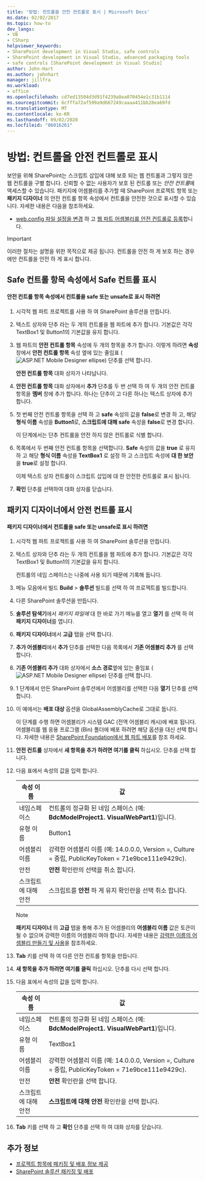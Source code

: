 ```yaml
---
title: '방법: 컨트롤을 안전 컨트롤로 표시 | Microsoft Docs'
ms.date: 02/02/2017
ms.topic: how-to
dev_langs:
- VB
- CSharp
helpviewer_keywords:
- SharePoint development in Visual Studio, safe controls
- SharePoint development in Visual Studio, advanced packaging tools
- safe controls [SharePoint development in Visual Studio]
author: John-Hart
ms.author: johnhart
manager: jillfra
ms.workload:
- office
ms.openlocfilehash: cd7ed13504d3d91f4239a8ea070454e1c31b1114
ms.sourcegitcommit: 6cfffa72af599a9d667249caaaa411bb28ea69fd
ms.translationtype: MT
ms.contentlocale: ko-KR
ms.lasthandoff: 09/02/2020
ms.locfileid: "86016261"
---
```

# <a name="how-to-mark-controls-as-safe-controls"></a>방법: 컨트롤을 안전 컨트롤로 표시
  보안을 위해 SharePoint는 스크립트 삽입에 대해 보호 되는 웹 컨트롤과 그렇지 않은 웹 컨트롤을 구별 합니다. 신뢰할 수 없는 사용자가 보호 된 컨트롤 또는 *안전 컨트롤*에 액세스할 수 있습니다. 패키지에 어셈블리를 추가할 때 SharePoint 프로젝트 항목 또는 **패키지 디자이너** 의 안전 컨트롤 항목 속성에서 컨트롤을 안전한 것으로 표시할 수 있습니다. 자세한 내용은 다음을 참조하세요.

- [web.config 파일 설정을 변경](/previous-versions/office/developer/sharepoint-2007/bb802890(v=office.12)) 하 고 [웹 파트 어셈블리를 안전 컨트롤로 등록](/previous-versions/office/developer/sharepoint2003/dd587360(v=office.11))합니다.

> [!IMPORTANT]
> 이러한 절차는 설명을 위한 목적으로 제공 됩니다. 컨트롤을 안전 하 게 보호 하는 경우에만 컨트롤을 안전 하 게 표시 합니다.

## <a name="marking-safe-controls-in-the-safe-control-entries-property"></a>Safe 컨트롤 항목 속성에서 Safe 컨트롤 표시

#### <a name="to-mark-controls-as-safe-or-unsafe-in-the-safe-control-entries-property"></a>안전 컨트롤 항목 속성에서 컨트롤을 safe 또는 unsafe로 표시 하려면

1. 시각적 웹 파트 프로젝트를 사용 하 여 SharePoint 솔루션을 만듭니다.

2. 텍스트 상자와 단추 라는 두 개의 컨트롤을 웹 파트에 추가 합니다. 기본값은 각각 TextBox1 및 Button1의 기본값을 유지 합니다.

3. 웹 파트의 **안전 컨트롤 항목** 속성에 두 개의 항목을 추가 합니다. 이렇게 하려면 **속성** 창에서 **안전 컨트롤 항목** 속성 옆에 있는 줄임표 (![ASP.NET Mobile Designer ellipse](../sharepoint/media/mwellipsis.gif "ASP.NET 모바일 디자이너 줄임표")) 단추를 선택 합니다.

     **안전 컨트롤 항목** 대화 상자가 나타납니다.

4. **안전 컨트롤 항목** 대화 상자에서 **추가** 단추를 두 번 선택 하 여 두 개의 안전 컨트롤 항목을 **멤버** 창에 추가 합니다. 하나는 단추이 고 다른 하나는 텍스트 상자에 추가 합니다.

5. 첫 번째 안전 컨트롤 항목을 선택 하 고 **safe** 속성의 값을 **false**로 변경 하 고, 해당 **형식 이름** 속성을 **Button1**로, **스크립트에 대해 safe** 속성을 **false**로 변경 합니다.

     이 단계에서는 단추 컨트롤을 안전 하지 않은 컨트롤로 식별 합니다.

6. 목록에서 두 번째 안전 컨트롤 항목을 선택합니다. **Safe** 속성의 값을 **true** 로 유지 하 고 해당 **형식 이름** 속성을 **TextBox1** 로 설정 하 고 스크립트 속성에 **대 한 보안** 을 **true**로 설정 합니다.

     이제 텍스트 상자 컨트롤이 스크립트 삽입에 대 한 안전한 컨트롤로 표시 됩니다.

7. **확인** 단추를 선택하여 대화 상자를 닫습니다.

## <a name="marking-safe-controls-in-the-package-designer"></a>패키지 디자이너에서 안전 컨트롤 표시

#### <a name="to-mark-controls-as-safe-or-unsafe-in-the-package-designer"></a>패키지 디자이너에서 컨트롤을 safe 또는 unsafe로 표시 하려면

1. 시각적 웹 파트 프로젝트를 사용 하 여 SharePoint 솔루션을 만듭니다.

2. 텍스트 상자와 단추 라는 두 개의 컨트롤을 웹 파트에 추가 합니다. 기본값은 각각 TextBox1 및 Button1의 기본값을 유지 합니다.

     컨트롤의 네임 스페이스는 나중에 사용 되기 때문에 기록해 둡니다.

3. 메뉴 모음에서 빌드 **Build**  >  **솔루션** 빌드를 선택 하 여 프로젝트를 빌드합니다.

4. 다른 SharePoint 솔루션을 만듭니다.

5. **솔루션 탐색기**에서 *패키지 파일에* 대 한 바로 가기 메뉴를 열고 **열기** 를 선택 하 여 **패키지 디자이너**를 엽니다.

6. **패키지 디자이너**에서 **고급** 탭을 선택 합니다.

7. **추가 어셈블리**에서 **추가** 단추를 선택한 다음 목록에서 **기존 어셈블리 추가** 를 선택 합니다.

8. **기존 어셈블리 추가** 대화 상자에서 **소스 경로**옆에 있는 줄임표 (![ASP.NET Mobile Designer ellipse](../sharepoint/media/mwellipsis.gif "ASP.NET 모바일 디자이너 줄임표")) 단추를 선택 합니다.

9. 1 단계에서 만든 SharePoint 솔루션에서 어셈블리를 선택한 다음 **열기** 단추를 선택 합니다.

10. 이 예에서는 **배포 대상** 옵션을 GlobalAssemblyCache로 그대로 둡니다.

     이 단계를 수행 하면 어셈블리가 시스템 GAC (전역 어셈블리 캐시)에 배포 됩니다. 어셈블리를 웹 응용 프로그램 (Bin) 폴더에 배포 하려면 해당 옵션을 대신 선택 합니다. 자세한 내용은 [SharePoint Foundation에서 웹 파트 배포](/previous-versions/office/developer/sharepoint-2010/cc768621(v=office.14))를 참조 하세요.

11. **안전 컨트롤** 상자에서 **새 항목을 추가 하려면 여기를 클릭** 하십시오. 단추를 선택 합니다.

12. 다음 표에서 속성의 값을 입력 합니다.

    |속성 이름|값|
    |-------------------|-----------|
    |네임스페이스|컨트롤의 정규화 된 네임 스페이스 (예: **BdcModelProject1. VisualWebPart1**)입니다.|
    |유형 이름|Button1|
    |어셈블리 이름|강력한 어셈블리 이름 (예: 14.0.0.0, Version =, Culture = 중립, PublicKeyToken = 71e9bce111e9429c).|
    |안전|**안전** 확인란의 선택을 취소 합니다.|
    |스크립트에 대해 안전|스크립트를 **안전** 하 게 유지 확인란을 선택 취소 합니다.|

    > [!NOTE]
    > **패키지 디자이너** 의 **고급** 탭을 통해 추가 된 어셈블리의 **어셈블리 이름** 값은 토큰이 될 수 없으며 강력한 이름의 어셈블리 여야 합니다. 자세한 내용은 [강력한 이름의 어셈블리 만들기 및 사용](/previous-versions/dotnet/netframework-4.0/xwb8f617(v=vs.100))을 참조하세요.

13. **Tab** 키를 선택 하 여 다른 안전 컨트롤 항목을 만듭니다.

14. **새 항목을 추가 하려면 여기를 클릭** 하십시오. 단추를 다시 선택 합니다.

15. 다음 표에서 속성의 값을 입력 합니다.

    |속성 이름|값|
    |-------------------|-----------|
    |네임스페이스|컨트롤의 정규화 된 네임 스페이스 (예: **BdcModelProject1. VisualWebPart1**)입니다.|
    |유형 이름|TextBox1|
    |어셈블리 이름|강력한 어셈블리 이름 (예: 14.0.0.0, Version =, Culture = 중립, PublicKeyToken = 71e9bce111e9429c).|
    |안전|**안전** 확인란을 선택 합니다.|
    |스크립트에 대해 안전|**스크립트에 대해 안전** 확인란을 선택 합니다.|

16. **Tab** 키를 선택 하 고 **확인** 단추를 선택 하 여 대화 상자를 닫습니다.

## <a name="see-also"></a>추가 정보
- [프로젝트 항목에 패키징 및 배포 정보 제공](../sharepoint/providing-packaging-and-deployment-information-in-project-items.md)
- [SharePoint 솔루션 패키징 및 배포](../sharepoint/packaging-and-deploying-sharepoint-solutions.md)
